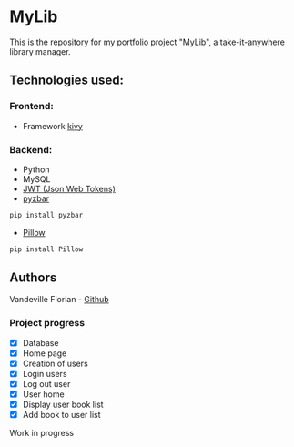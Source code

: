 # MyLib
This is the repository for my portfolio project "MyLib", a take-it-anywhere library manager.

## Technologies used:
### Frontend:
* Framework [kivy](https://kivy.org/)

### Backend:
* Python
* MySQL
* [JWT (Json Web Tokens)](https://jwt.io/introduction)
* [pyzbar](https://pypi.org/project/pyzbar/)
```bash
pip install pyzbar
```
* [Pillow](https://pillow.readthedocs.io/en/stable/index.html)
```bash
pip install Pillow
```

## Authors
Vandeville Florian - [Github](https://github.com/VandevilleF)


### Project progress
- [x] Database
- [x] Home page
- [x] Creation of users
- [x] Login users
- [x] Log out user
- [x] User home
- [x] Display user book list
- [x] Add book to user list

Work in progress
